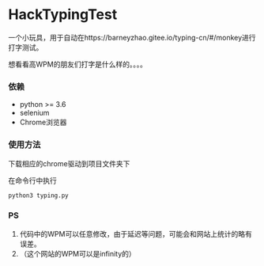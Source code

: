 # HackTypingTest

一个小玩具，用于自动在https://barneyzhao.gitee.io/typing-cn/#/monkey进行打字测试。

想看看高WPM的朋友们打字是什么样的。。。。

### 依赖

* python >= 3.6
* selenium
* Chrome浏览器

### 使用方法

下载相应的chrome驱动到项目文件夹下

在命令行中执行

```python
python3 typing.py
```



### PS

1. 代码中的WPM可以任意修改，由于延迟等问题，可能会和网站上统计的略有误差。
2. （这个网站的WPM可以是infinity的）

